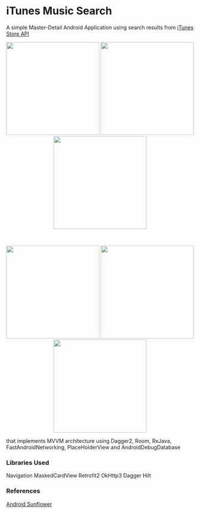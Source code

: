 # iTunes Music Search
A simple Master-Detail Android Application using search results from [iTunes Store API](https://affiliate.itunes.apple.com/resources/documentation/itunes-storeweb-service-search-api)

<p align="center">
  <img src="https://github.com/jhaiasi/iTunes-Music-Search/blob/dev/screenshots/home.png" width="250">
  <img src="https://github.com/jhaiasi/iTunes-Music-Search/blob/dev/screenshots/search.png" width="250">
  <img src="https://github.com/jhaiasi/iTunes-Music-Search/blob/dev/screenshots/details.png" width="250">
</p>
</br>
<p align="center">
  <img src="https://github.com/jhaiasi/iTunes-Music-Search/blob/dev/screenshots/video-search.gif" width="250">
  <img src="https://github.com/jhaiasi/iTunes-Music-Search/blob/dev/screenshots/video-details.webm" width="250">
  <img src="https://github.com/jhaiasi/iTunes-Music-Search/blob/dev/screenshots/video-no-results.webm" width="250">
</p>
that implements MVVM architecture using Dagger2, Room, RxJava, FastAndroidNetworking, PlaceHolderView and AndroidDebugDatabase

### Libraries Used

Navigation
MaskedCardView
Retrofit2
OkHttp3
Dagger
Hilt

### References
[Android Sunflower]()